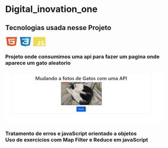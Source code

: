 # Digital_inovation_one
<h2>Tecnologias usada nesse Projeto</h2>

<div style="display:inline-block">
<img align="center" alt="HTML" height="30" width="40" src="https://raw.githubusercontent.com/devicons/devicon/master/icons/html5/html5-original.svg">
<img align="center" alt="CSS" height="30" width="40" src="https://raw.githubusercontent.com/devicons/devicon/master/icons/css3/css3-original.svg">
<img align="center" alt="Js" height="30" width="40" src="https://raw.githubusercontent.com/devicons/devicon/master/icons/javascript/javascript-plain.svg">
</div>
<h3>Projeto onde consumimos uma api para fazer um pagina onde aparece um gato aleatorio </h3>

 

![gatos](gatos.JPG)


<h3>Tratamento de erros  e javaScript orientado a objetos <br>
  Uso de exercicios com Map Filter e Reduce em javaScript</h3>
